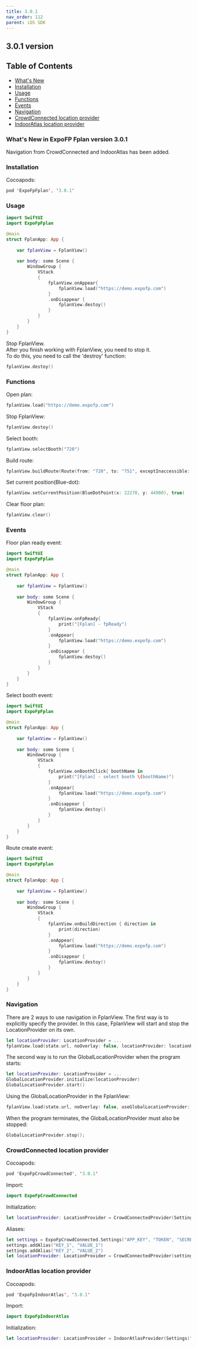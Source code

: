 ```yaml
---
title: 3.0.1
nav_order: 112
parent: iOS SDK
---
```

## 3.0.1 version<a id='3.0.1'></a>

## Table of Contents
* [What's New](#3.0.1-what-is-new)
* [Installation](#3.0.1-installation)
* [Usage](#3.0.1-usage)
* [Functions](#3.0.1-functions)
* [Events](#3.0.1-events)
* [Navigation](#3.0.1-navigation)
* [CrowdConnected location provider](#3.0.1-cc-navigation)
* [IndoorAtlas location provider](#3.0.1-ia-navigation)

### What's New in ExpoFP Fplan version 3.0.1<a id='3.0.1-what-is-new'></a>

Navigation from CrowdConnected and IndoorAtlas has been added.

### Installation<a id='3.0.1-installation'></a>

Cocoapods:

```swift
pod 'ExpoFpFplan', '3.0.1'
```

### Usage<a id='3.0.1-usage'></a>

```swift
import SwiftUI
import ExpoFpFplan

@main
struct FplanApp: App {
    
    var fplanView = FplanView()
    
    var body: some Scene {
        WindowGroup {
            VStack
            {
                fplanView.onAppear{
                    fplanView.load("https://demo.expofp.com")
                }
                .onDisappear {
                    fplanView.destoy()
                }
            }
        }
    }
}
```

Stop FplanView.  
After you finish working with FplanView, you need to stop it.  
To do this, you need to call the 'destroy' function:  

```swift
fplanView.destoy()
```

### Functions<a id='3.0.1-functions'></a>

Open plan:

```swift
fplanView.load("https://demo.expofp.com")
```

Stop FplanView:

```swift
fplanView.destoy()
```

Select booth:

```swift
fplanView.selectBooth("720")
```

Build route:

```swift
fplanView.buildRoute(Route(from: "720", to: "751", exceptInaccessible: false))
```

Set current position(Blue-dot):

```swift
fplanView.setCurrentPosition(BlueDotPoint(x: 22270, y: 44900), true)
```

Clear floor plan:

```swift
fplanView.clear()
```

### Events<a id='3.0.1-events'></a>

Floor plan ready event:

```swift
import SwiftUI
import ExpoFpFplan

@main
struct FplanApp: App {
    
    var fplanView = FplanView()
    
    var body: some Scene {
        WindowGroup {
            VStack
            {
                fplanView.onFpReady{
                    print("[Fplan] - fpReady")
                }
                .onAppear{
                    fplanView.load("https://demo.expofp.com")
                }
                .onDisappear {
                    fplanView.destoy()
                }
            }
        }
    }
}
```

Select booth event:

```swift
import SwiftUI
import ExpoFpFplan

@main
struct FplanApp: App {
    
    var fplanView = FplanView()
    
    var body: some Scene {
        WindowGroup {
            VStack
            {
                fplanView.onBoothClick{ boothName in
                    print("[Fplan] - select booth \(boothName)")
                }
                .onAppear{
                    fplanView.load("https://demo.expofp.com")
                }
                .onDisappear {
                    fplanView.destoy()
                }
            }
        }
    }
}
```

Route create event:

```swift
import SwiftUI
import ExpoFpFplan

@main
struct FplanApp: App {
    
    var fplanView = FplanView()
    
    var body: some Scene {
        WindowGroup {
            VStack
            {
                fplanView.onBuildDirection { direction in
                    print(direction)
                }
                .onAppear{
                    fplanView.load("https://demo.expofp.com")
                }
                .onDisappear {
                    fplanView.destoy()
                }
            }
        }
    }
}
```

### Navigation<a id='3.0.1-navigation'></a>

There are 2 ways to use navigation in FplanView. The first way is to explicitly specify the provider. In this case, FplanView will start and stop the LocationProvider on its own.

```swift
let locationProvider: LocationProvider = ...
fplanView.load(state.url, noOverlay: false, locationProvider: locationProvider)
```

The second way is to run the GlobalLocationProvider when the program starts:

```swift
let locationProvider: LocationProvider = ...
GlobalLocationProvider.initialize(locationProvider)
GlobalLocationProvider.start()
```

Using the GlobalLocationProvider in the FplanView:

```swift
fplanView.load(state.url, noOverlay: false, useGlobalLocationProvider: true)
```

When the program terminates, the GlobalLocationProvider must also be stopped:

```swift
GlobalLocationProvider.stop();
```

### CrowdConnected location provider<a id='3.0.1-cc-navigation'></a>

Сocoapods:

```swift
pod 'ExpoFpCrowdConnected', '3.0.1'
```

Import:

```swift
import ExpoFpCrowdConnected
```

Initialization:

```swift
let locationProvider: LocationProvider = CrowdConnectedProvider(Settings("APP_KEY", "TOKEN", "SECRET"))
```

Aliases:

```swift
let settings = ExpoFpCrowdConnected.Settings("APP_KEY", "TOKEN", "SECRET")
settings.addAlias("KEY_1", "VALUE_1")
settings.addAlias("KEY_2", "VALUE_2")
let locationProvider: LocationProvider = CrowdConnectedProvider(settings)
```

### IndoorAtlas location provider<a id='3.0.1-ia-navigation'></a>

Сocoapods:

```swift
pod 'ExpoFpIndoorAtlas', '3.0.1'
```

Import:

```swift
import ExpoFpIndoorAtlas
```

Initialization:

```swift
let locationProvider: LocationProvider = IndoorAtlasProvider(Settings("API_KEY", "API_SECRET_KEY"))
```
